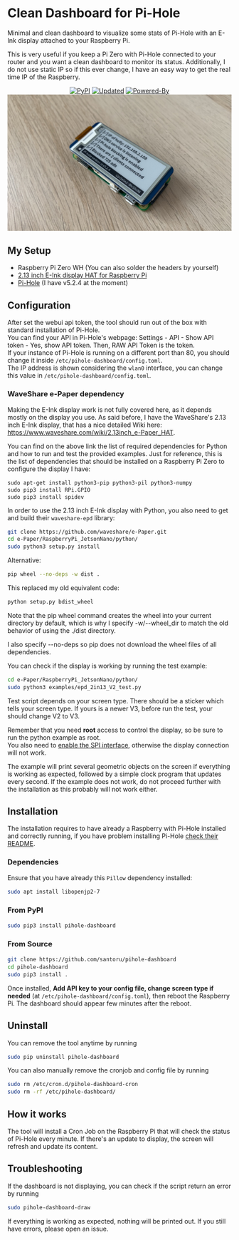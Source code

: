 # Clean Dashboard for Pi-Hole
Minimal and clean dashboard to visualize some stats of Pi-Hole with an E-Ink display attached to your Raspberry Pi.

This is very useful if you keep a Pi Zero with Pi-Hole connected to your router and you want a clean dashboard to monitor its status.
Additionally, I do not use static IP so if this ever change, I have an easy way to get the real time IP of the Raspberry.
<p align="center">
    <a href="https://pypi.org/project/pihole-dashboard/"><img alt="PyPI" src="https://img.shields.io/pypi/v/pihole-dashboard"></a>
    <a href="#"><img alt="Updated" src="https://img.shields.io/github/last-commit/santoru/pihole-dashboard?label=updated"></a>
    <a href="https://pi-hole.net/"><img alt="Powered-By" src="https://img.shields.io/badge/Powered--By-Pi--Hole-FF0000?logo=pi-hole"></a>
    <br/>
    <img src="/img/raspberry.jpg" alt="Raspberry Pi Zero" />
</p>

## My Setup
- Raspberry Pi Zero WH (You can also solder the headers by yourself)
- <a href="https://www.waveshare.com/2.13inch-e-paper-hat.htm">2.13 inch E-Ink display HAT for Raspberry Pi</a>
- <a href="https://pi-hole.net/">Pi-Hole</a> (I have v5.2.4 at the moment)

## Configuration
After set the webui api token, the tool should run out of the box with standard installation of Pi-Hole.\
You can find your API in Pi-Hole's webpage: Settings - API - Show API token - Yes, show API token. Then, RAW API Token is the token.\
If your instance of Pi-Hole is running on a different port than 80, you should change it inside `/etc/pihole-dashboard/config.toml`.\
The IP address is shown considering the `wlan0` interface, you can change this value in `/etc/pihole-dashboard/config.toml`.

### WaveShare e-Paper dependency
Making the E-Ink display work is not fully covered here, as it depends mostly on the display you use. As said before, I have the WaveShare's 2.13 inch E-Ink display, that has a nice detailed Wiki here: https://www.waveshare.com/wiki/2.13inch_e-Paper_HAT.

You can find on the above link the list of required dependencies for Python and how to run and test the provided examples.
Just for reference, this is the list of dependencies that should be installed on a Raspberry Pi Zero to configure the display I have:
```
sudo apt-get install python3-pip python3-pil python3-numpy
sudo pip3 install RPi.GPIO
sudo pip3 install spidev 
```
In order to use the 2.13 inch E-Ink display with Python, you also need to get and build their `waveshare-epd` library:
```bash
git clone https://github.com/waveshare/e-Paper.git
cd e-Paper/RaspberryPi_JetsonNano/python/
sudo python3 setup.py install
```

Alternative:
```bash
pip wheel --no-deps -w dist .
```
This replaced my old equivalent code:

```bash
python setup.py bdist_wheel
```

Note that the pip wheel command creates the wheel into your current directory by default, which is why I specify -w/--wheel_dir to match the old behavior of using the ./dist directory.

I also specify --no-deps so pip does not download the wheel files of all dependencies.

You can check if the display is working by running the test example:
```bash
cd e-Paper/RaspberryPi_JetsonNano/python/
sudo python3 examples/epd_2in13_V2_test.py
```
Test script depends on your screen type. There should be a sticker which tells your screen type.
If yours is a newer V3, before run the test, your should change V2 to V3.

Remember that you need **root** access to control the display, so be sure to run the python example as root.\
You also need to [enable the SPI interface](https://www.raspberrypi.org/documentation/hardware/raspberrypi/spi/README.md#software), otherwise the display connection will not work.

The example will print several geometric objects on the screen if everything is working as expected, followed by a simple clock program that updates every second.
If the example does not work, do not proceed further with the installation as this probably will not work either.

## Installation
The installation requires to have already a Raspberry with Pi-Hole installed and correctly running, if you have problem installing Pi-Hole <a href="https://github.com/pi-hole/pi-hole">check their README</a>.

### Dependencies
Ensure that you have already this `Pillow` dependency installed:
```bash
sudo apt install libopenjp2-7
```
### From PyPI
```bash
sudo pip3 install pihole-dashboard
```
### From Source
```bash
git clone https://github.com/santoru/pihole-dashboard
cd pihole-dashboard
sudo pip3 install .
```
Once installed, **Add API key to your config file, change screen type if needed** (at `/etc/pihole-dashboard/config.toml`), then reboot the Raspberry Pi. 
The dashboard should appear few minutes after the reboot.

## Uninstall
You can remove the tool anytime by running
```bash
sudo pip uninstall pihole-dashboard
```
You can also manually remove the cronjob and config file by running
```bash
sudo rm /etc/cron.d/pihole-dashboard-cron
sudo rm -rf /etc/pihole-dashboard/
```

## How it works
The tool will install a Cron Job on the Raspberry Pi that will check the status of Pi-Hole every minute. If there's an update to display, the screen will refresh and update its content.

## Troubleshooting
If the dashboard is not displaying, you can check if the script return an error by running
```bash
sudo pihole-dashboard-draw
```
If everything is working as expected, nothing will be printed out.
If you still have errors, please open an issue.
